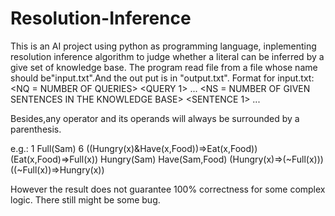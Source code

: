 # Resolution-Inference
This is an AI project using python as programming language, inplementing resolution inference algorithm to judge whether a literal can be inferred by a give set of knowledge base. 
The program read file from a file whose name should be"input.txt".And the out put is in "output.txt".
Format for input.txt:
<NQ = NUMBER OF QUERIES>
<QUERY 1>
...
<QUERY NQ>
<NS = NUMBER OF GIVEN SENTENCES IN THE KNOWLEDGE BASE>
<SENTENCE 1>
...
<SENTENCE NS>

Besides,any operator and its operands will always be surrounded by a parenthesis.

e.g.:
1
Full(Sam)
6
((Hungry(x)&Have(x,Food))=>Eat(x,Food))
(Eat(x,Food)=>Full(x))
Hungry(Sam)
Have(Sam,Food)
(Hungry(x)=>(~Full(x)))
((~Full(x))=>Hungry(x))

However the result does not guarantee 100% correctness for some complex logic.
There still might be some bug.
